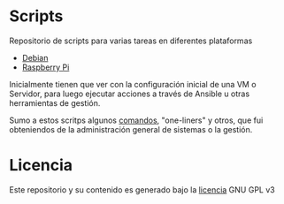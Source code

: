# Scripts
Repositorio de scripts para varias tareas en diferentes plataformas

* [Debian](./debian)
* [Raspberry Pi](./raspberrypi)

Inicialmente tienen que ver con la configuración inicial de una VM o Servidor, para luego ejecutar acciones a través de Ansible u otras herramientas de gestión.

Sumo a estos scritps algunos [comandos](Comandos.md), "one-liners" y otros, que fui obteniendos de la administración general de sistemas o la gestión.

# Licencia

Este repositorio y su contenido es generado bajo la [licencia](LICENSE) GNU GPL v3
